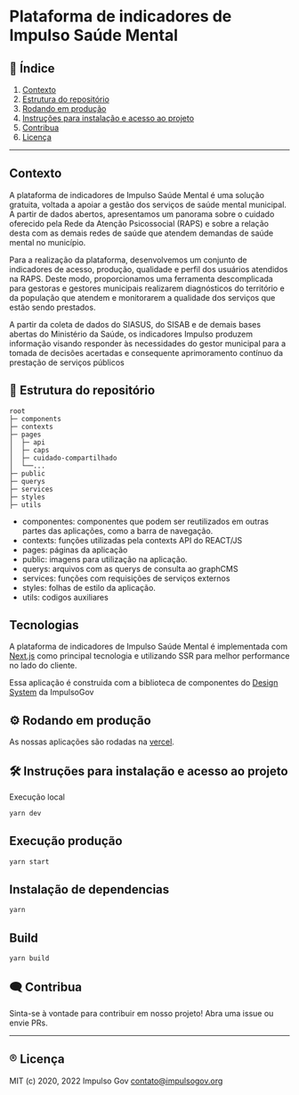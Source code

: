 # Plataforma de indicadores de Impulso Saúde Mental


## :mag_right: Índice
1. [Contexto](#contexto)
2. [Estrutura do repositório](#estrutura)
3. [Rodando em produção](#rodando)
4. [Instruções para instalação e acesso ao projeto](#instalacao)
6. [Contribua](#contribua)
7. [Licença](#licenca)
*******

<div id='contexto'/>  

## Contexto

A plataforma de indicadores de Impulso Saúde Mental é uma solução gratuita, voltada a apoiar a gestão dos serviços de saúde mental municipal. A partir de dados abertos, apresentamos um panorama sobre o cuidado oferecido pela Rede da Atenção Psicossocial (RAPS) e sobre a relação desta com as demais redes de saúde que atendem demandas de saúde mental no município.

Para a realização da plataforma, desenvolvemos um conjunto de indicadores de acesso, produção, qualidade e perfil dos usuários atendidos na RAPS. Deste modo, proporcionamos uma ferramenta descomplicada para gestoras e gestores municipais realizarem diagnósticos do território e da população que atendem e monitorarem a qualidade dos serviços que estão sendo prestados.

A partir da coleta de dados do SIASUS, do SISAB e de demais bases abertas do Ministério da Saúde, os indicadores Impulso produzem informação visando responder às necessidades do gestor municipal para a tomada de decisões acertadas e consequente aprimoramento contínuo da prestação de serviços públicos

<div id='estrutura'/>  

 ## :milky_way: Estrutura do repositório


```plain
root
├─ components
├─ contexts
├─ pages
│  ├─ api
│  ├─ caps
│  ├─ cuidado-compartilhado
│  └──...
├─ public
├─ querys
├─ services
├─ styles
├─ utils
```

- componentes: componentes que podem ser reutilizados em outras partes das aplicações, como a barra de navegação.
- contexts: funções utilizadas pela contexts API do REACT/JS
- pages: páginas da aplicação
- public: imagens para utilização na aplicação.
- querys: arquivos com as querys de consulta ao graphCMS
- services: funções com requisições de serviços externos
- styles: folhas de estilo da aplicação.
- utils: codigos auxiliares

## Tecnologias 

A plataforma de indicadores de Impulso Saúde Mental é implementada com [Next.js](https://nextjs.org/) como principal tecnologia e utilizando SSR para melhor performance no lado do cliente.

Essa aplicação é construida com a biblioteca de componentes do [Design System](https://designsystem.impulsogov.org/) da ImpulsoGov

 <div id='rodando'/> 
 
## :gear: Rodando em produção

As nossas aplicações são rodadas na [vercel](https://vercel.com/).

<div id='instalacao'/> 

 ## 🛠️ Instruções para instalação e acesso ao projeto
 
Execução local

```bash
yarn dev
```

## Execução produção

```bash
yarn start
```

## Instalação de dependencias

```bash
yarn
```

## Build

```bash
yarn build
```

<div id='contribua'/>  

## :left_speech_bubble: Contribua
Sinta-se à vontade para contribuir em nosso projeto! Abra uma issue ou envie PRs.

*******
<div id='licenca'/>  

## :registered: Licença
MIT (c) 2020, 2022 Impulso Gov <contato@impulsogov.org>
